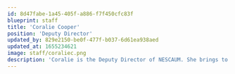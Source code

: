```yaml
---
id: 8d47fabe-1a45-405f-a886-f7f450cfc83f
blueprint: staff
title: 'Coralie Cooper'
position: 'Deputy Director'
updated_by: 829e2150-be0f-477f-b037-6d61ea938aed
updated_at: 1655234621
image: staff/coraliec.png
description: 'Coralie is the Deputy Director of NESCAUM. She brings to NESCAUM a background in motor vehicle emissions control technology and policy, and building energy efficiency. As Deputy Director, Coralie assists in overseeing day-to-day operations, represents NESCAUM and its member states in national forums, and coordinates aspects of NESCAUM’s mobile source program.'
---
```

